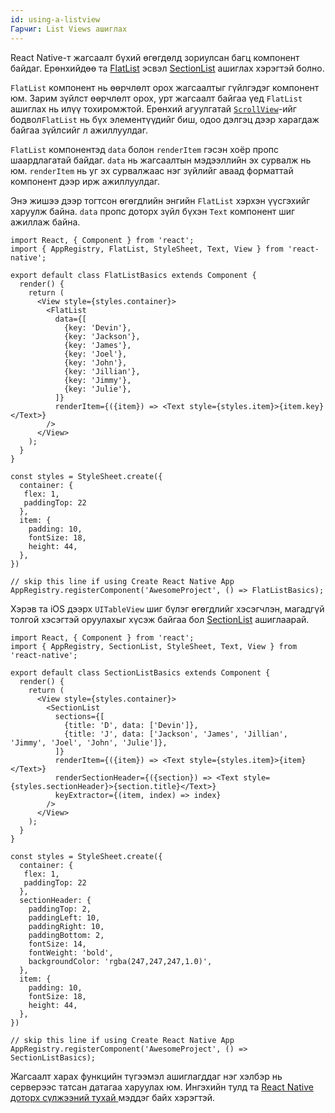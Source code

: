 ```yaml
---
id: using-a-listview
Гарчиг: List Views ашиглах
---
```


React Native-т жагсаалт бүхий өгөгдөлд зориулсан багц компонент байдаг. Ерөнхийдөө та [FlatList](flatlist.md) эсвэл [SectionList](sectionlist.md) ашиглах хэрэгтэй болно. 

`FlatList` компонент нь өөрчлөлт орох жагсаалтыг гүйлгэдэг компонент юм. Зарим зүйлст өөрчлөлт орох, урт жагсаалт байгаа үед `FlatList` ашиглах нь илүү тохиромжтой. Ерөнхий агуулгатай [`ScrollView`](using-a-scrollview.md)-ийг бодвол`FlatList` нь бүх элементүүдийг биш, одоо дэлгэц дээр харагдаж байгаа зүйлсийг л ажиллуулдаг.

`FlatList` компонентэд `data` болон `renderItem` гэсэн хоёр пропс шаардлагатай байдаг. `data` нь жагсаалтын мэдээллийн эх сурвалж нь юм. `renderItem` нь уг эх сурвалжаас нэг зүйлийг аваад форматтай компонент дээр ирж ажиллуулдаг. 

Энэ жишээ дээр тогтсон өгөгдлийн энгийн `FlatList` хэрхэн үүсгэхийг харуулж байна. `data` пропс доторх зүйл бүхэн `Text` компонент шиг ажиллаж байна. 


```SnackPlayer name=FlatList%20Basics
import React, { Component } from 'react';
import { AppRegistry, FlatList, StyleSheet, Text, View } from 'react-native';

export default class FlatListBasics extends Component {
  render() {
    return (
      <View style={styles.container}>
        <FlatList
          data={[
            {key: 'Devin'},
            {key: 'Jackson'},
            {key: 'James'},
            {key: 'Joel'},
            {key: 'John'},
            {key: 'Jillian'},
            {key: 'Jimmy'},
            {key: 'Julie'},
          ]}
          renderItem={({item}) => <Text style={styles.item}>{item.key}</Text>}
        />
      </View>
    );
  }
}

const styles = StyleSheet.create({
  container: {
   flex: 1,
   paddingTop: 22
  },
  item: {
    padding: 10,
    fontSize: 18,
    height: 44,
  },
})

// skip this line if using Create React Native App
AppRegistry.registerComponent('AwesomeProject', () => FlatListBasics);
```

Хэрэв та iOS дээрх `UITableView` шиг бүлэг өгөгдлийг хэсэгчлэн, магадгүй толгой хэсэгтэй оруулахыг хүсэж байгаа бол [SectionList](sectionlist.md) ашиглаарай. 


```SnackPlayer name=SectionList%20Basics
import React, { Component } from 'react';
import { AppRegistry, SectionList, StyleSheet, Text, View } from 'react-native';

export default class SectionListBasics extends Component {
  render() {
    return (
      <View style={styles.container}>
        <SectionList
          sections={[
            {title: 'D', data: ['Devin']},
            {title: 'J', data: ['Jackson', 'James', 'Jillian', 'Jimmy', 'Joel', 'John', 'Julie']},
          ]}
          renderItem={({item}) => <Text style={styles.item}>{item}</Text>}
          renderSectionHeader={({section}) => <Text style={styles.sectionHeader}>{section.title}</Text>}
          keyExtractor={(item, index) => index}
        />
      </View>
    );
  }
}

const styles = StyleSheet.create({
  container: {
   flex: 1,
   paddingTop: 22
  },
  sectionHeader: {
    paddingTop: 2,
    paddingLeft: 10,
    paddingRight: 10,
    paddingBottom: 2,
    fontSize: 14,
    fontWeight: 'bold',
    backgroundColor: 'rgba(247,247,247,1.0)',
  },
  item: {
    padding: 10,
    fontSize: 18,
    height: 44,
  },
})

// skip this line if using Create React Native App
AppRegistry.registerComponent('AwesomeProject', () => SectionListBasics);
```

Жагсаалт харах функцийн түгээмэл ашиглагддаг нэг хэлбэр нь серверээс татсан датагаа харуулах юм. Ингэхийн тулд та 
[React Native доторх сүлжээний тухай ](network.md) мэддэг байх хэрэгтэй.
